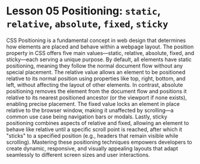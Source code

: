 # Lesson 05 Positioning: ```static```, ```relative```, ```absolute```, ```fixed```, ```sticky```
CSS Positioning is a fundamental concept in web design that determines how elements are placed and behave within a webpage layout. The position property in CSS offers five main values—static, relative, absolute, fixed, and sticky—each serving a unique purpose. By default, all elements have static positioning, meaning they follow the normal document flow without any special placement. The relative value allows an element to be positioned relative to its normal position using properties like top, right, bottom, and left, without affecting the layout of other elements. In contrast, absolute positioning removes the element from the document flow and positions it relative to its nearest positioned ancestor (or the viewport if none exists), enabling precise placement. The fixed value locks an element in place relative to the browser window, making it unaffected by scrolling—a common use case being navigation bars or modals. Lastly, sticky positioning combines aspects of relative and fixed, allowing an element to behave like relative until a specific scroll point is reached, after which it "sticks" to a specified position (e.g., headers that remain visible while scrolling). Mastering these positioning techniques empowers developers to create dynamic, responsive, and visually appealing layouts that adapt seamlessly to different screen sizes and user interactions.

